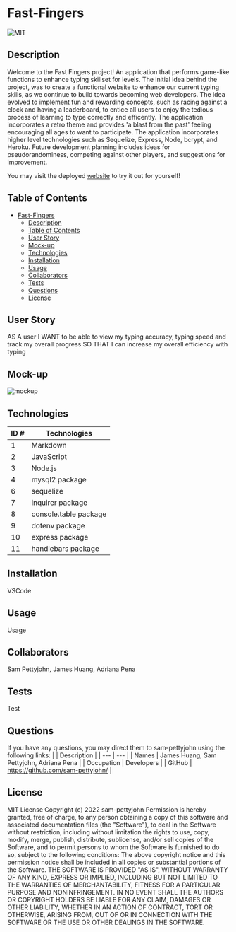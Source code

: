 # Fast-Fingers
![MIT](https://img.shields.io/badge/License-MIT-blue)

## Description
Welcome to the Fast Fingers project!
An application that performs game-like functions to enhance typing skillset for levels. The initial idea behind the project, was to create a functional website to enhance our current typing skills, as we continue to build towards becoming web developers. The idea evolved to implement fun and rewarding concepts, such as racing against a clock and having a leaderboard, to entice all users to enjoy the tedious process of learning to type correctly and efficently. The application incorporates a retro theme and provides 'a blast from the past' feeling encouraging all ages to want to participate. The application incorporates higher level technologies such as Sequelize, Express, Node, bcrypt, and Heroku. Future development planning includes ideas for pseudorandominess, competing against other players, and suggestions for improvement. 

You may visit the deployed [website]() to try it out for yourself!
## Table of Contents
- [Fast-Fingers](#fast-fingers)
  - [Description](#description)
  - [Table of Contents](#table-of-contents)
  - [User Story](#user-story)
  - [Mock-up](#mock-up)
  - [Technologies](#technologies)
  - [Installation](#installation)
  - [Usage](#usage)
  - [Collaborators](#collaborators)
  - [Tests](#tests)
  - [Questions](#questions)
  - [License](#license)

## User Story
AS A user
I WANT to be able to view my typing accuracy, typing speed and track my overall progress 
SO THAT I can increase my overall efficiency with typing

## Mock-up
![mockup]()

## Technologies
| ID # | Technologies |
| --- | --- |
| 1 | Markdown |
| 2 | JavaScript |
| 3 | Node.js |
| 4 | mysql2 package |
| 6 | sequelize |
| 7 | inquirer package |
| 8 | console.table package |
| 9 | dotenv package |
| 10 | express package |
| 11 | handlebars package |

## Installation
VSCode
<!-- If you are working on a project that a user needs to install or run locally in a machine like a "POS", you should include the steps required to install your project and also the required dependencies if any.

Provide a step-by-step description of how to get the development environment set and running. -->

## Usage
Usage
<!-- Provide instructions and examples so users/contributors can use the project. This will make it easy for them in case they encounter a problem – they will always have a place to reference what is expected.

You can also make use of visual aids by including materials like screenshots to show examples of the running project and also the structure and design principles used in your project.

Also if your project will require authentication like passwords or usernames, this is a good section to include the credentials. -->

## Collaborators
Sam Pettyjohn, James Huang, Adriana Pena

## Tests
Test

## Questions
If you have any questions, you may direct them to sam-pettyjohn using the following links:
| | Description |
| --- | --- |
| Names | James Huang, Sam Pettyjohn, Adriana Pena |
| Occupation | Developers |
| GitHub | <https://github.com/sam-pettyjohn/> |

## License
MIT License
Copyright (c) 2022 sam-pettyjohn
Permission is hereby granted, free of charge, to any person obtaining a copy
of this software and associated documentation files (the "Software"), to deal
in the Software without restriction, including without limitation the rights
to use, copy, modify, merge, publish, distribute, sublicense, and/or sell
copies of the Software, and to permit persons to whom the Software is
furnished to do so, subject to the following conditions:
The above copyright notice and this permission notice shall be included in all
copies or substantial portions of the Software.
THE SOFTWARE IS PROVIDED "AS IS", WITHOUT WARRANTY OF ANY KIND, EXPRESS OR
IMPLIED, INCLUDING BUT NOT LIMITED TO THE WARRANTIES OF MERCHANTABILITY,
FITNESS FOR A PARTICULAR PURPOSE AND NONINFRINGEMENT. IN NO EVENT SHALL THE
AUTHORS OR COPYRIGHT HOLDERS BE LIABLE FOR ANY CLAIM, DAMAGES OR OTHER
LIABILITY, WHETHER IN AN ACTION OF CONTRACT, TORT OR OTHERWISE, ARISING FROM,
OUT OF OR IN CONNECTION WITH THE SOFTWARE OR THE USE OR OTHER DEALINGS IN THE
SOFTWARE.